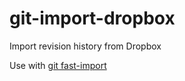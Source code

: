 git-import-dropbox
==================

Import revision history from Dropbox

Use with [git fast-import](http://git-scm.com/docs/git-fast-import)

